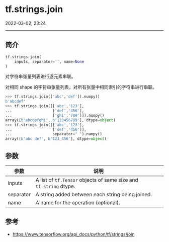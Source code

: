 # tf.strings.join

2022-03-02, 23:24
****

## 简介

```python
tf.strings.join(
    inputs, separator='', name=None
)
```

对字符串张量列表进行逐元素串联。

对相同 shape 的字符串张量列表，对所有张量中相同索引的字符串进行串联。

```python
>>> tf.strings.join(['abc','def']).numpy()
b'abcdef'
>>> tf.strings.join([['abc','123'],
...                  ['def','456'],
...                  ['ghi','789']]).numpy()
array([b'abcdefghi', b'123456789'], dtype=object)
>>> tf.strings.join([['abc','123'],
...                  ['def','456']],
...                  separator=" ").numpy()
array([b'abc def', b'123 456'], dtype=object)
```

## 参数

|参数|说明|
|---|---|
|inputs|A list of `tf.Tensor` objects of same size and `tf.string` dtype.|
|separator|A string added between each string being joined.|
|name|A name for the operation (optional).|

## 参考

- https://www.tensorflow.org/api_docs/python/tf/strings/join
